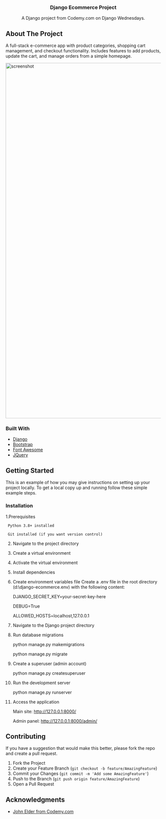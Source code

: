 

<h3 align="center">Django Ecommerce Project</h3>

  <p align="center">
    A Django project from Codemy.com on Django Wednesdays. 
  

<!-- ABOUT THE PROJECT -->
## About The Project

A full-stack e-commerce app with product categories, shopping cart management, and checkout functionality.
Includes features to add products, update the cart, and manage orders from a simple homepage.


<img width="1270" height="1151" alt="screenshot" src="https://github.com/user-attachments/assets/84d67aec-5355-4c5e-a6e8-2d573ffbb969" />



### Built With

* [Django](https://www.djangoproject.com/)
* [Bootstrap](https://getbootstrap.com/)
* [Font Awesome](https://fontawesome.com/)
* [JQuery](https://jquery.com/)


<!-- GETTING STARTED -->
## Getting Started

This is an example of how you may give instructions on setting up your project locally.
To get a local copy up and running follow these simple example steps.


### Installation

  
  1.Prerequisites
  
     Python 3.8+ installed
  
     Git installed (if you want version control)


2. Navigate to the project directory

3. Create a virtual environment

4. Activate the virtual environment

5. Install dependencies

6. Create environment variables file
Create a .env file in the root directory (d:\django-ecommerce\.env) with the following content:

    DJANGO_SECRET_KEY=your-secret-key-here
    
    DEBUG=True
    
    ALLOWED_HOSTS=localhost,127.0.0.1



7. Navigate to the Django project directory

8. Run database migrations

    python manage.py makemigrations
    
    python manage.py migrate


9. Create a superuser (admin account)

      python manage.py createsuperuser


11. Run the development server

    python manage.py runserver

12. Access the application

    
    Main site: http://127.0.0.1:8000/
    
    Admin panel: http://127.0.0.1:8000/admin/


<!-- CONTRIBUTING -->
## Contributing



If you have a suggestion that would make this better, please fork the repo and create a pull request. 

1. Fork the Project
2. Create your Feature Branch (`git checkout -b feature/AmazingFeature`)
3. Commit your Changes (`git commit -m 'Add some AmazingFeature'`)
4. Push to the Branch (`git push origin feature/AmazingFeature`)
5. Open a Pull Request



<!-- ACKNOWLEDGMENTS -->
## Acknowledgments

* [John Elder from Codemy.com](https://codemy.com/)


